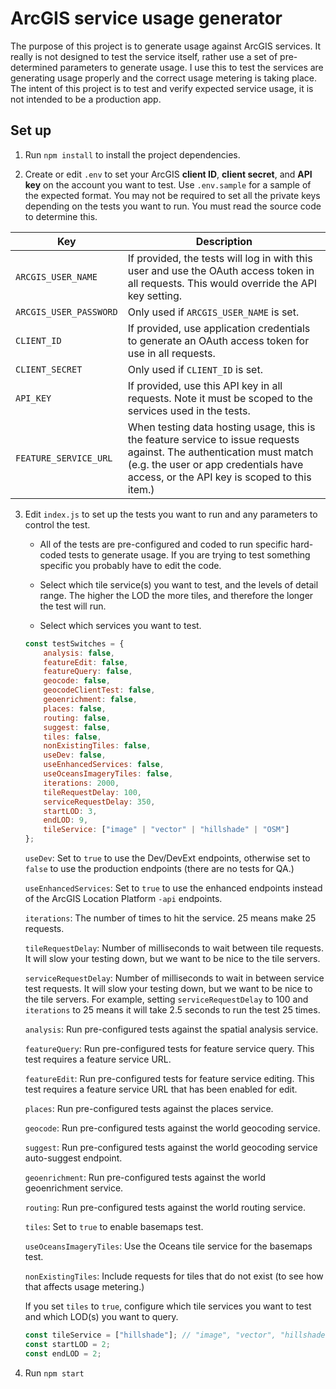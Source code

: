 # ArcGIS service usage generator

The purpose of this project is to generate usage against ArcGIS services. It really is not designed to test the service itself, rather use a set of pre-determined parameters to generate usage. I use this to test the services are generating usage properly and the correct usage metering is taking place.
The intent of this project is to test and verify expected service usage, it is not intended to be a production app.

## Set up

1. Run `npm install` to install the project dependencies.

2. Create or edit `.env` to set your ArcGIS **client ID**, **client secret**, and **API key** on the account you want to test. Use `.env.sample` for a sample of the expected format. You may not be required to set all the private keys depending on the tests you want to run. You must read the source code to determine this.

| Key | Description |
| --- | ----------- |
| `ARCGIS_USER_NAME` | If provided, the tests will log in with this user and use the OAuth access token in all requests. This would override the API key setting. |
| `ARCGIS_USER_PASSWORD` | Only used if `ARCGIS_USER_NAME` is set. |
| `CLIENT_ID` | If provided, use application credentials to generate an OAuth access token for use in all requests. |
| `CLIENT_SECRET` | Only used if `CLIENT_ID` is set. |
| `API_KEY` | If provided, use this API key in all requests. Note it must be scoped to the services used in the tests. |
| `FEATURE_SERVICE_URL` | When testing data hosting usage, this is the feature service to issue requests against. The authentication must match (e.g. the user or app credentials have access, or the API key is scoped to this item.) |

3. Edit `index.js` to set up the tests you want to run and any parameters to control the test.

    - All of the tests are pre-configured and coded to run specific hard-coded tests to generate usage. If you are trying to test something specific you probably have to edit the code.

    - Select which tile service(s) you want to test, and the levels of detail range. The higher the LOD the more tiles, and therefore the longer the test will run.

    - Select which services you want to test.

    ```javascript
    const testSwitches = {
        analysis: false,
        featureEdit: false,
        featureQuery: false,
        geocode: false,
        geocodeClientTest: false,
        geoenrichment: false,
        places: false,
        routing: false,
        suggest: false,
        tiles: false,
        nonExistingTiles: false,
        useDev: false,
        useEnhancedServices: false,
        useOceansImageryTiles: false,
        iterations: 2000,
        tileRequestDelay: 100,
        serviceRequestDelay: 350,
        startLOD: 3,
        endLOD: 9,
        tileService: ["image" | "vector" | "hillshade" | "OSM"]
    };
    ```

    `useDev`:
    Set to `true` to use the Dev/DevExt endpoints, otherwise set to `false` to use the production endpoints (there are no tests for QA.)

    `useEnhancedServices`:
    Set to `true` to use the enhanced endpoints instead of the ArcGIS Location Platform `-api` endpoints.

    `iterations`:
    The number of times to hit the service. 25 means make 25 requests.

    `tileRequestDelay`:
    Number of milliseconds to wait between tile requests. It will slow your testing down, but we want to be nice to the tile servers.

    `serviceRequestDelay`:
    Number of milliseconds to wait in between service test requests. It will slow your testing down, but we want to be nice to the tile servers. For example, setting `serviceRequestDelay` to 100 and `iterations` to 25 means it will take 2.5 seconds to run the test 25 times.

    `analysis`:
    Run pre-configured tests against the spatial analysis service.

    `featureQuery`:
    Run pre-configured tests for feature service query. This test requires a feature service URL.

    `featureEdit`:
    Run pre-configured tests for feature service editing. This test requires a feature service URL that has been enabled for edit.

    `places`:
    Run pre-configured tests against the places service.

    `geocode`:
    Run pre-configured tests against the world geocoding service.

    `suggest`:
    Run pre-configured tests against the world geocoding service auto-suggest endpoint.

    `geoenrichment`:
    Run pre-configured tests against the world geoenrichment service.

    `routing`:
    Run pre-configured tests against the world routing service.

    `tiles`:
    Set to `true` to enable basemaps test.

    `useOceansImageryTiles`:
    Use the Oceans tile service for the basemaps test.

    `nonExistingTiles`:
    Include requests for tiles that do not exist (to see how that affects usage metering.)

    If you set `tiles` to `true`, configure which tile services you want to test and which LOD(s) you want to query.

    ```javascript
    const tileService = ["hillshade"]; // "image", "vector", "hillshade", or "OSM"
    const startLOD = 2;
    const endLOD = 2;
    ```

4. Run `npm start`
